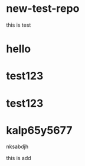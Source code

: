 # new-test-repo
this is test
# hello 

# test123
# test123

# kalp65y5677

nksabdjh


<p>this is add</p>